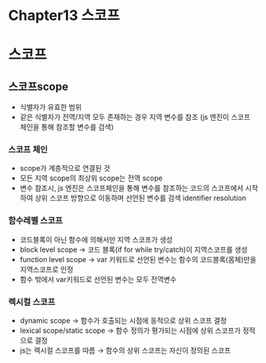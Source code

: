 # Chapter13 스코프

# 스코프

## 스코프scope

- 식별자가 유효한 범위
- 같은 식별자가 전역/지역 모두 존재하는 경우 지역 변수를 참조 (js 엔진이 스코프 체인을 통해 참조할 변수를 검색)

### 스코프 체인

- scope가 계층적으로 연결된 것
- 모든 지역 scope의 최상위 scope는 전역 scope
- 변수 참조시, js 엔진은 스코프체인을 통해 변수를 참조하는 코드의 스코프에서 시작하여 상위 스코프 방향으로 이동하며 선언된 변수를 검색 identifier resolution

### 함수레벨 스코프

- 코드블록이 아닌 함수에 의해서만 지역 스코프가 생성
- block level scope → 코드 블록(if for while try/catch)이 지역스코프를 생성
- function level scope → var 키워드로 선언된 변수는 함수의 코드블록(몸체)만을 지역스코프로 인정
- 함수 밖에서 var키워드로 선언된 변수는 모두 전역변수

### 렉시컬 스코프

- dynamic scope → 함수가 호출되는 시점에 동적으로 상위 스코프 결정
- lexical scope/static scope → 함수 정의가 평가되는 시점에 상위 스코프가 정적으로 결정
- js는 렉시컬 스코프를 따름 → 함수의 상위 스코프는 자신이 정의된 스코프